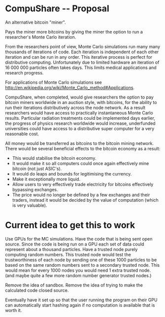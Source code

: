 CompuShare -- Proposal
==============

An alternative bitcoin "miner".

Pays the miner more bitcoins by giving the miner the option to run a researcher's Monte Carlo iteration.

From the researchers point of view, Monte Carlo simulations run many many thousands of iterations of code. Each iteration is independent of each other iteration and can be run in any order. This iterative process is perfect for distributive computing. Unfortunately due to limited hardware an iteration of 16 000 000 particles often takes days. This limits medical applications and research progress.

For applications of Monte Carlo simulations see http://en.wikipedia.org/wiki/Monte_Carlo_method#Applications.

CompuShare, when completed, would give researchers the option to pay bitcoin miners worldwide in an auction style, with bitcoins, for the ability to run their iterations distributively across the node network. As a result researchers would have access to practically instantaneous Monte Carlo results. Particular radiation treatments could be implemented days earlier, the progress of physics research worldwide would increase, underfunded universities could have access to a distributive super computer for a very reasonable cost.

All money would be transferred as bitcoins to the bitcoin mining network. There would be several beneficial effects to the bitcoin economy as a result:
* This would stabilise the bitcoin economy. 
* It would make it so all computers could once again effectively mine bitcoin (not just ASIC's). 
* It would do leaps and bounds for legitimising the currency. 
* Make it exceptionally more liquid. 
* Allow users to very effectively trade electricity for bitcoins effectively bypassing exchanges. 
* The price would no longer be defined by a few exchanges and their traders, instead it would be decided by the value of computation (which is very valuable).


Current idea to get this to work
=============
Use GPUs for the MC simulations. Have the code that is being sent open source. Since the code is being run on a GPU each set of data could represent about a thousand particles. Have a trusted node purely computing random numbers. This trusted node would test the trustworthiness of each node by sending one of these 1000 particles to be based on the same random numbers sent to a secondary trusted node. This would mean for every 1000 nodes you would need 1 extra trusted node. (and maybe quite a few more random number generator trusted nodes.)

Remove the idea of sandbox. Remove the idea of trying to make the calculated code closed source.

Eventually have it set up so that the user running the program on their GPU can automatically start hashing again if no computation is available that is worth it.
